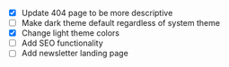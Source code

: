 - [x] Update 404 page to be more descriptive
- [ ] Make dark theme default regardless of system theme
- [x] Change light theme colors
- [ ] Add SEO functionality
- [ ] Add newsletter landing page
